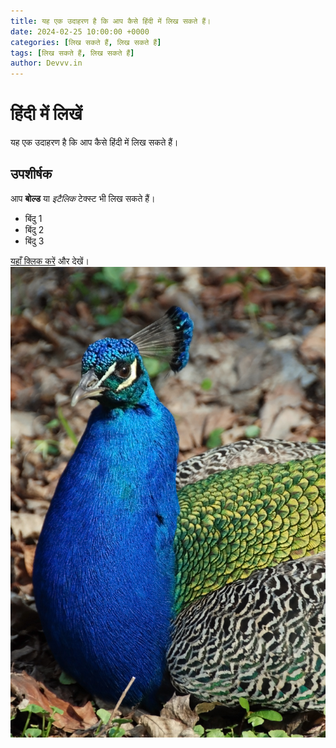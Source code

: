 ```yaml
---
title: यह एक उदाहरण है कि आप कैसे हिंदी में लिख सकते हैं।
date: 2024-02-25 10:00:00 +0000
categories: [लिख सकते हैं, लिख सकते हैं]
tags: [लिख सकते हैं, लिख सकते हैं]
author: Devvv.in
---
```


# हिंदी में लिखें

यह एक उदाहरण है कि आप कैसे हिंदी में लिख सकते हैं।

## उपशीर्षक

आप **बोल्ड** या *इटैलिक* टेक्स्ट भी लिख सकते हैं।

- बिंदु 1
- बिंदु 2
- बिंदु 3

[यहाँ क्लिक करें](https://www.example.com) और देखें।
![Sample Image](/assets/img/peacock.jpg)
